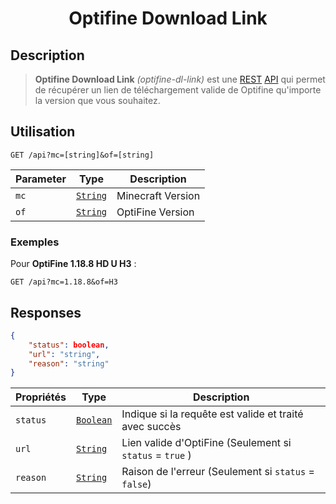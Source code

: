 <p align="center">
	  <!--
    <img width="200" src="https://img.icons8.com/stickers/200/000000/under-construction.png">
    -->
    <h1 align="center">Optifine Download Link</h1>
</p>

## Description

> **Optifine Download Link** _(optifine-dl-link)_ est une [REST](https://developer.mozilla.org/docs/Glossary/REST) [API](https://developer.mozilla.org/docs/Learn/JavaScript/Client-side_web_APIs/Introduction) qui permet de récupérer un lien de téléchargement valide de Optifine qu'importe la version que vous souhaitez.

## Utilisation

```http
GET /api?mc=[string]&of=[string]
```

| Parameter | Type                                                                                          | Description       |
| --------- | --------------------------------------------------------------------------------------------- | ----------------- |
| `mc`      | [`String`](https://developer.mozilla.org/docs/Web/JavaScript/Reference/Global_Objects/String) | Minecraft Version |
| `of`      | [`String`](https://developer.mozilla.org/docs/Web/JavaScript/Reference/Global_Objects/String) | OptiFine Version  |

### Exemples

Pour **OptiFine 1.18.8 HD U H3** :

```http
GET /api?mc=1.18.8&of=H3
```

## Responses

```json
{
	"status": boolean,
	"url": "string",
	"reason": "string"
}
```

| Propriétés | Type                                                                                            | Description                                              |
| ---------- | ----------------------------------------------------------------------------------------------- | -------------------------------------------------------- |
| `status`   | [`Boolean`](https://developer.mozilla.org/docs/Web/JavaScript/Reference/Global_Objects/Boolean) | Indique si la requête est valide et traité avec succès   |
| `url`      | [`String`](https://developer.mozilla.org/docs/Web/JavaScript/Reference/Global_Objects/String)   | Lien valide d'OptiFine (Seulement si `status` = `true` ) |
| `reason`   | [`String`](https://developer.mozilla.org/docs/Web/JavaScript/Reference/Global_Objects/String)   | Raison de l'erreur (Seulement si `status` = `false`)     |
